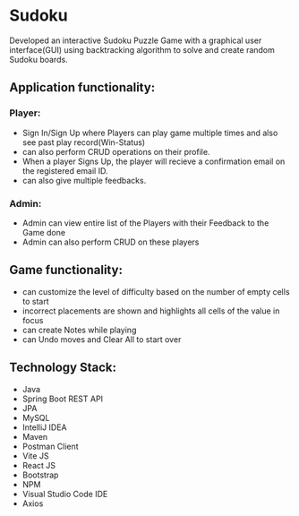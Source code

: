 # Sudoku
Developed an interactive Sudoku Puzzle Game with a graphical user interface(GUI) using backtracking algorithm to solve and create random Sudoku boards.

## Application functionality:
### Player:
 - Sign In/Sign Up where Players can play game multiple times and also see past play record(Win-Status)
 - can also perform CRUD operations on their profile. 
 - When a player Signs Up, the player will recieve a confirmation email on the registered email ID.
 - can also give multiple feedbacks.
### Admin:
 - Admin can view entire list of the Players with their Feedback to the Game done
 - Admin can also perform CRUD on these players

## Game functionality:
 - can customize the level of difficulty based on the number of empty cells to start
 - incorrect placements are shown and highlights all cells of the value in focus
 - can create Notes while playing
 - can Undo moves and Clear All to start over


## Technology Stack:
 - Java
 - Spring Boot REST API
 - JPA
 - MySQL
 - IntelliJ IDEA
 - Maven
 - Postman Client
 - Vite JS
 - React JS
 - Bootstrap
 - NPM
 - Visual Studio Code IDE
 - Axios


